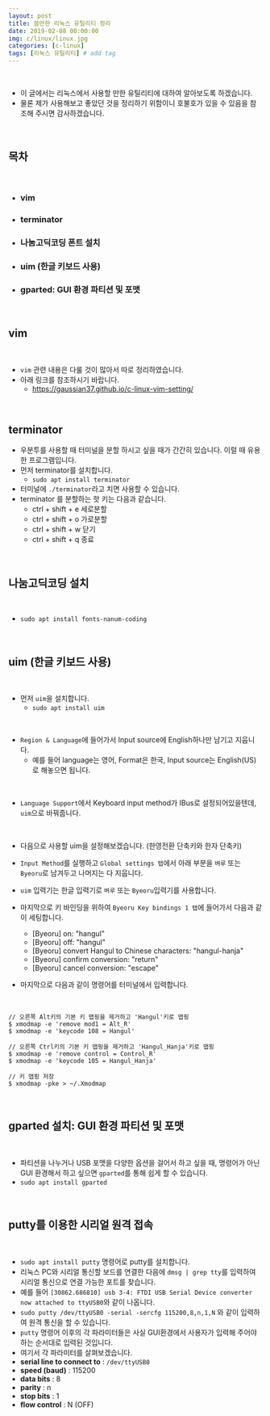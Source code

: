 ```yaml
---
layout: post
title: 쓸만한 리눅스 유틸리티 정리 
date: 2019-02-08 00:00:00
img: c/linux/linux.jpg
categories: [c-linux] 
tags: [리눅스 유틸리티] # add tag
---
```


<br>

- 이 글에서는 리눅스에서 사용할 만한 유틸리티에 대하여 알아보도록 하겠습니다.
- 물론 제가 사용해보고 좋았던 것을 정리하기 위함이니 호불호가 있을 수 있음을 참조해 주시면 감사하겠습니다.

<br>

## **목차**

<br>

- ### vim
- ### terminator
- ### 나눔고딕코딩 폰트 설치
- ### uim (한글 키보드 사용)
- ### gparted: GUI 환경 파티션 및 포맷

<br>

## **vim**

<br>

- `vim` 관련 내용은 다룰 것이 많아서 따로 정리하였습니다.
- 아래 링크를 참조하시기 바랍니다.
    - https://gaussian37.github.io/c-linux-vim-setting/

<br>

## **terminator**

- 우분투를 사용할 때 터미널을 분할 하시고 싶을 때가 간간히 있습니다. 이럴 때 유용한 프로그램입니다. 
- 먼저 terminator를 설치합니다. 
    - `sudo apt install terminator`
- 터미널에 `./terminator`라고 치면 사용할 수 있습니다.
- terminator 를 분할하는 핫 키는 다음과 같습니다.
    - ctrl + shift + e 세로분할
    - ctrl + shift + o 가로분할
    - ctrl + shift + w 닫기
    - ctrl + shift + q 종료

<br>

## **나눔고딕코딩 설치**

<br>

- `sudo apt install fonts-nanum-coding`

<br>

## **uim (한글 키보드 사용)**

<br>

- 먼저 `uim`을 설치합니다.
    - `sudo apt install uim`

<br>

- `Region & Language`에 들어가서 Input source에 English하나만 남기고 지웁니다. 
    - 예를 들어 language는 영어, Format은 한국, Input source는 English(US)로 해놓으면 됩니다.

<br>

- `Language Support`에서 Keyboard input method가 IBus로 설정되어있을텐데, `uim`으로 바꿔줍니다.

<br>

- 다음으로 사용할 uim을 설정해보겠습니다. (한영전환 단축키와 한자 단축키)
- `Input Method`를 실행하고 `Global settings 탭`에서 아래 부분을 `벼루` 또는 `Byeoru`로 남겨두고 나머지는 다 지웁니다.
- `uim` 입력기는 한글 입력기로 `벼루` 또는 `Byeoru`입력기를 사용합니다.
- 마지막으로 키 바인딩을 위하여 `Byeoru Key bindings 1 탭`에 들어가서 다음과 같이 세팅합니다.
    - \[Byeoru\] on: "hangul"
    - \[Byeoru\] off: "hangul"
    - \[Byeoru\] convert Hangul to Chinese characters: "hangul-hanja"
    - \[Byeoru\] confirm conversion: "return"
    - \[Byeoru\] cancel conversion: "escape"

- 마지막으로 다음과 같이 명령어를 터미널에서 입력합니다.

<br>

```
// 오른쪽 Alt키의 기본 키 맵핑을 제거하고 'Hangul'키로 맵핑
$ xmodmap -e 'remove mod1 = Alt_R'
$ xmodmap -e 'keycode 108 = Hangul'

// 오른쪽 Ctrl키의 기본 키 맵핑을 제거하고 'Hangul_Hanja'키로 맵핑
$ xmodmap -e 'remove control = Control_R'
$ xmodmap -e 'keycode 105 = Hangul_Hanja'

// 키 맵핑 저장
$ xmodmap -pke > ~/.Xmodmap
```

<br>

## **gparted 설치: GUI 환경 파티션 및 포맷**

<br>

- 파티션을 나누거나 USB 포맷을 다양한 옵션을 걸어서 하고 싶을 때, 명령어가 아닌 GUI 환경해서 하고 싶으면 `gparted`를 통해 쉽게 할 수 있습니다.
- `sudo apt install gparted` 

<br>

## **putty를 이용한 시리얼 원격 접속**

<br>

- `sudo apt install putty` 명령어로 putty를 설치합니다.
- 리눅스 PC와 시리얼 통신할 보드를 연결한 다음에 `dmsg | grep tty`를 입력하여 시리얼 통신으로 연결 가능한 포트를 찾습니다.
- 예를 들어 `[30862.686810] usb 3-4: FTDI USB Serial Device converter now attached to ttyUSB0`와 같이 나옵니다.
- `sudo putty /dev/ttyUSB0 -serial -sercfg 115200,8,n,1,N` 와 같이 입력하여 원격 통신을 할 수 있습니다.
- `putty` 명령어 이후의 각 파라미터들은 사실 GUI환경에서 사용자가 입력해 주어야 하는 순서대로 입력된 것입니다.
- 여기서 각 파라미터를 살펴보겠습니다.
- **serial line to connect to** : `/dev/ttyUSB0`
- **speed (baud)** : 115200
- **data bits** : 8
- **parity** : n
- **stop bits** : 1
- **flow control** : N (OFF)
